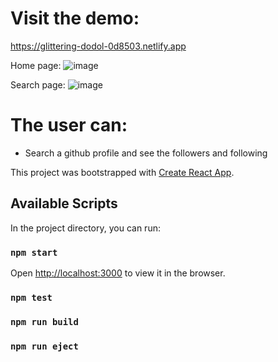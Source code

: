 # Visit the demo:
https://glittering-dodol-0d8503.netlify.app

Home page:
![image](https://user-images.githubusercontent.com/65067847/179877152-06973b3e-398b-4a22-b5df-34dfc461f09a.png)

Search page:
![image](https://user-images.githubusercontent.com/65067847/179877390-c23213a2-d176-4618-aa7d-76dbf8c1ee23.png)

# The user can:
- Search a github profile and see the followers and following


This project was bootstrapped with [Create React App](https://github.com/facebook/create-react-app).

## Available Scripts

In the project directory, you can run:

### `npm start`

Open [http://localhost:3000](http://localhost:3000) to view it in the browser.

### `npm test`

### `npm run build`

### `npm run eject`
